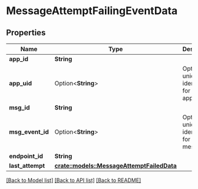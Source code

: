 # MessageAttemptFailingEventData

## Properties

Name | Type | Description | Notes
------------ | ------------- | ------------- | -------------
**app_id** | **String** |  | 
**app_uid** | Option<**String**> | Optional unique identifier for the application | [optional]
**msg_id** | **String** |  | 
**msg_event_id** | Option<**String**> | Optional unique identifier for the message | [optional]
**endpoint_id** | **String** |  | 
**last_attempt** | [**crate::models::MessageAttemptFailedData**](MessageAttemptFailedData.md) |  | 

[[Back to Model list]](../README.md#documentation-for-models) [[Back to API list]](../README.md#documentation-for-api-endpoints) [[Back to README]](../README.md)


